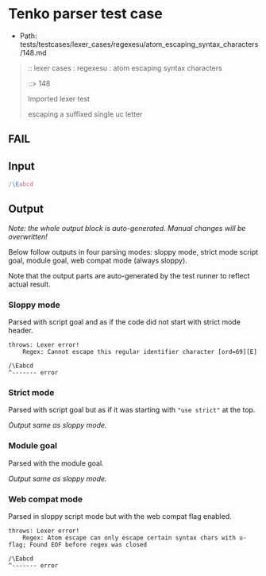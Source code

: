 # Tenko parser test case

- Path: tests/testcases/lexer_cases/regexesu/atom_escaping_syntax_characters/148.md

> :: lexer cases : regexesu : atom escaping syntax characters
>
> ::> 148
>
> Imported lexer test
>
> escaping a suffixed single uc letter

## FAIL

## Input

`````js
/\Eabcd
`````

## Output

_Note: the whole output block is auto-generated. Manual changes will be overwritten!_

Below follow outputs in four parsing modes: sloppy mode, strict mode script goal, module goal, web compat mode (always sloppy).

Note that the output parts are auto-generated by the test runner to reflect actual result.

### Sloppy mode

Parsed with script goal and as if the code did not start with strict mode header.

`````
throws: Lexer error!
    Regex: Cannot escape this regular identifier character [ord=69][E]

/\Eabcd
^------- error
`````

### Strict mode

Parsed with script goal but as if it was starting with `"use strict"` at the top.

_Output same as sloppy mode._

### Module goal

Parsed with the module goal.

_Output same as sloppy mode._

### Web compat mode

Parsed in sloppy script mode but with the web compat flag enabled.

`````
throws: Lexer error!
    Regex: Atom escape can only escape certain syntax chars with u-flag; Found EOF before regex was closed

/\Eabcd
^------- error
`````

